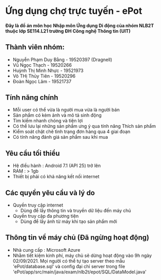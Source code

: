 # Ứng dụng chợ trực tuyến - ePot
#### Đây là đồ án môn học Nhập môn Ứng dụng Di động của nhóm NLB2T thuộc lớp SE114.L21 trường ĐH Công nghệ Thông tin (UIT)
## Thành viên nhóm:
- Nguyễn Phạm Duy Bằng - 19520397 (Dragnell)
- Vũ Ngọc Thạch - 19520266
- Huỳnh Thị Minh Nhực - 19521973
- Võ THị Thủy Tiên - 19520296
- Đoàn Ngọc Lãm - 19521737

## Tính năng chính
- Mỗi user có thể vừa là người mua vừa là người bán
- Sản phẩm có kèm ảnh và mô tả sinh động
- Tìm kiếm nhanh chóng và tiện lợi
- Có thể lưu lại những sản phẩm ưng ý qua tính năng Thích sản phẩm
- Kiểm soát chặt chẽ tình trạng đơn hàng qua 4 giai đoạn
- Có tính năng đánh giá sản phẩm sau khi mua

## Yêu cầu tối thiểu
- Hệ điều hành : Android 7.1 (API 25) trở lên
- RAM : > 1gb
- Thiết bị phải có khả năng kết nối internet

## Các quyền yêu cầu và lý do
- Quyền truy cập internet
  - Dùng để lấy thông tin và truyền dữ liệu đến máy chủ
- Quyền truy cập đa phương tiện
  - Dùng để lấy ảnh từ máy khi tạo sản phẩm mới

## Thông tin về máy chủ (Đã ngừng hoạt động)
- Nhà cung cấp : Microsoft Azure
- Nhằm tiết kiệm kinh phí, máy chủ sẽ dừng hoạt động  vào 9h ngày 02/09/2021. Mọi người có thể tự tạo server theo mẫu 'ePot/database.sql' và config đại chỉ server trong file 'ePot/app/src/main/java/exam/nlb2t/epot/SQL/DataModel.java'

